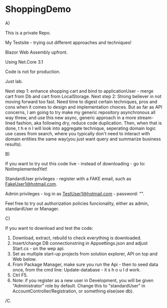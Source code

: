 # ShoppingDemo

A)

This is a private Repo. 

My Testsite - trying out different approaches and techniques!

Blazor Web Assembly upfront. 

Using Net.Core 3.1

Code is not for production. 

Just lab.

Next step 1: enhance shopping cart and bind to applicationUser - merge cart from Db and cart from LocalStorage.
Next step 2: Strong believer in not moving forward too fast. Need time to digest certain techniques, pros and cons
             when it comes to design and implementation choices. But as far as API concerns, I am going to try
             make my generic repository asynchronous all way threw, and use this new async, generic approach in a 
             more stream-lined fashion, aka following dry, reduce code duplication. Then, when that is done, t h e n I will look
             into aggregate technique, seperating domain logic use cases from search, where you typically don't
             need to interact with domain entities the same way(you just want query and summarize business results).

B)

If you want to try out this code live - instead of downloading - go to: NotImplementedYet!

StandardUser privileges - register with a FAKE email, such as FakeUser1@hotmail.com.

Admin privileges - log in as TestUser1@hotmail.com - password: "".

Feel free to try out authorization policies funcionality, either as admin, standardUser or Manager.

C)

If you want to download and test the code:

1. Download, extract, rebuild to check everything is downloaded.
2. Insert/change DB connectionstring in Appsettings.json and adjust Start.cs - on the wep api.
3. Set as multiple start-up projects from solution explorer, API on top and Web below.
4. From Package Manager, make sure you run the Api - then to seed data once, from the cmd line: Update-database  - it s h o u l d work.
5. Ctrl F5.
6. Note: if you register as a new user in Development, you will be given "Administrator" role by default. Change this to "standardUser" in AccountController/Registration,
   or something else(see db).
  
  /C.
